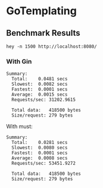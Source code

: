 # GoTemplating
## Benchmark Results
```
hey -n 1500 http://localhost:8080/
```
### With Gin
```
Summary:
  Total:	0.0481 secs
  Slowest:	0.0082 secs
  Fastest:	0.0001 secs
  Average:	0.0015 secs
  Requests/sec:	31202.9615
  
  Total data:	418500 bytes
  Size/request:	279 bytes
```
With must:
```
Summary:
  Total:	0.0281 secs
  Slowest:	0.0080 secs
  Fastest:	0.0001 secs
  Average:	0.0008 secs
  Requests/sec:	53451.9272
  
  Total data:	418500 bytes
  Size/request:	279 bytes
```
